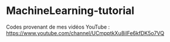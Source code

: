 # MachineLearning-tutorial
Codes provenant de mes vidéos YouTube : https://www.youtube.com/channel/UCmpptkXu8iIFe6kfDK5o7VQ

